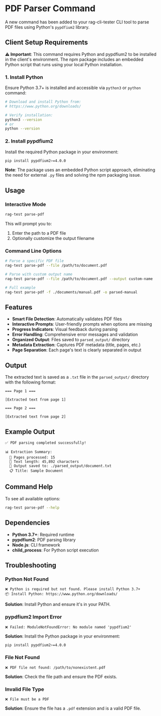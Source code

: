 # PDF Parser Command

A new command has been added to your rag-cli-tester CLI tool to parse PDF files using Python's `pypdfium2` library.

## Client Setup Requirements

**⚠️ Important**: This command requires Python and pypdfium2 to be installed in the client's environment. The npm package includes an embedded Python script that runs using your local Python installation.

### 1. Install Python

Ensure Python 3.7+ is installed and accessible via `python3` or `python` command:

```bash
# Download and install Python from:
# https://www.python.org/downloads/

# Verify installation:
python3 --version
# or
python --version
```

### 2. Install pypdfium2

Install the required Python package in your environment:

```bash
pip install pypdfium2>=4.0.0
```

**Note**: The package uses an embedded Python script approach, eliminating the need for external `.py` files and solving the npm packaging issue.

## Usage

### Interactive Mode

```bash
rag-test parse-pdf
```

This will prompt you to:
1. Enter the path to a PDF file
2. Optionally customize the output filename

### Command Line Options

```bash
# Parse a specific PDF file
rag-test parse-pdf --file /path/to/document.pdf

# Parse with custom output name
rag-test parse-pdf --file /path/to/document.pdf --output custom-name

# Full example
rag-test parse-pdf -f ./documents/manual.pdf -o parsed-manual
```

## Features

- **Smart File Detection**: Automatically validates PDF files
- **Interactive Prompts**: User-friendly prompts when options are missing
- **Progress Indicators**: Visual feedback during parsing
- **Error Handling**: Comprehensive error messages and validation
- **Organized Output**: Files saved to `parsed_output/` directory
- **Metadata Extraction**: Captures PDF metadata (title, pages, etc.)
- **Page Separation**: Each page's text is clearly separated in output

## Output

The extracted text is saved as a `.txt` file in the `parsed_output/` directory with the following format:

```
=== Page 1 ===

[Extracted text from page 1]

=== Page 2 ===

[Extracted text from page 2]
```

## Example Output

```
✅ PDF parsing completed successfully!

📊 Extraction Summary:
  📄 Pages processed: 15
  📝 Text length: 45,892 characters
  💾 Output saved to: ./parsed_output/document.txt
  📋 Title: Sample Document
```

## Command Help

To see all available options:

```bash
rag-test parse-pdf --help
```

## Dependencies

- **Python 3.7+**: Required runtime
- **pypdfium2**: PDF parsing library
- **Node.js**: CLI framework
- **child_process**: For Python script execution

## Troubleshooting

### Python Not Found
```
❌ Python is required but not found. Please install Python 3.7+
📦 Install Python: https://www.python.org/downloads/
```

**Solution**: Install Python and ensure it's in your PATH.

### pypdfium2 Import Error
```
❌ Failed: ModuleNotFoundError: No module named 'pypdfium2'
```

**Solution**: Install the Python package in your environment:
```bash
pip install pypdfium2>=4.0.0
```

### File Not Found
```
❌ PDF file not found: /path/to/nonexistent.pdf
```

**Solution**: Check the file path and ensure the PDF exists.

### Invalid File Type
```
❌ File must be a PDF
```

**Solution**: Ensure the file has a `.pdf` extension and is a valid PDF file.
